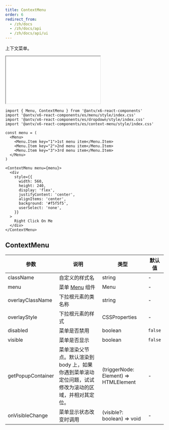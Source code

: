 ```yaml
---
title: ContextMenu
order: 6
redirect_from:
  - /zh/docs
  - /zh/docs/api
  - /zh/docs/api/ui
---
```


上下文菜单。

<iframe src="/demos/api/ui/contextmenu/basic"></iframe>

```tsx
import { Menu, ContextMenu } from '@antv/x6-react-components'
import '@antv/x6-react-components/es/menu/style/index.css'
import '@antv/x6-react-components/es/dropdown/style/index.css'
import '@antv/x6-react-components/es/context-menu/style/index.css'

const menu = (
  <Menu>
    <Menu.Item key="1">1st menu item</Menu.Item>
    <Menu.Item key="2">2nd menu item</Menu.Item>
    <Menu.Item key="3">3rd menu item</Menu.Item>
  </Menu>
)

<ContextMenu menu={menu}>
  <div
    style={{
      width: 560,
      height: 240,
      display: 'flex',
      justifyContent: 'center',
      alignItems: 'center',
      background: '#f5f5f5',
      userSelect: 'none',
    }}
  >
    Right Click On Me
  </div>
</ContextMenu>
```

## ContextMenu


| 参数              | 说明                                                                                            | 类型                                  | 默认值  |
|-------------------|-----------------------------------------------------------------------------------------------|---------------------------------------|---------|
| className         | 自定义的样式名                                                                                  | string                                | -       |
| menu              | 菜单 [Menu](/zh/docs/api/ui/menu) 组件                                                                        | Menu                                  | -       |
| overlayClassName  | 下拉根元素的类名称                                                                              | string                                | -       |
| overlayStyle      | 下拉根元素的样式                                                                                | CSSProperties                         | -       |
| disabled          | 菜单是否禁用                                                                                    | boolean                               | `false` |
| visible           | 菜单是否显示                                                                                    | boolean                               | `false` |
| getPopupContainer | 菜单渲染父节点。默认渲染到 body 上，如果你遇到菜单滚动定位问题，试试修改为滚动的区域，并相对其定位。 | (triggerNode: Element) => HTMLElement | -       |
| onVisibleChange   | 菜单显示状态改变时调用                                                                          | (visible?: boolean) => void           | -       |
